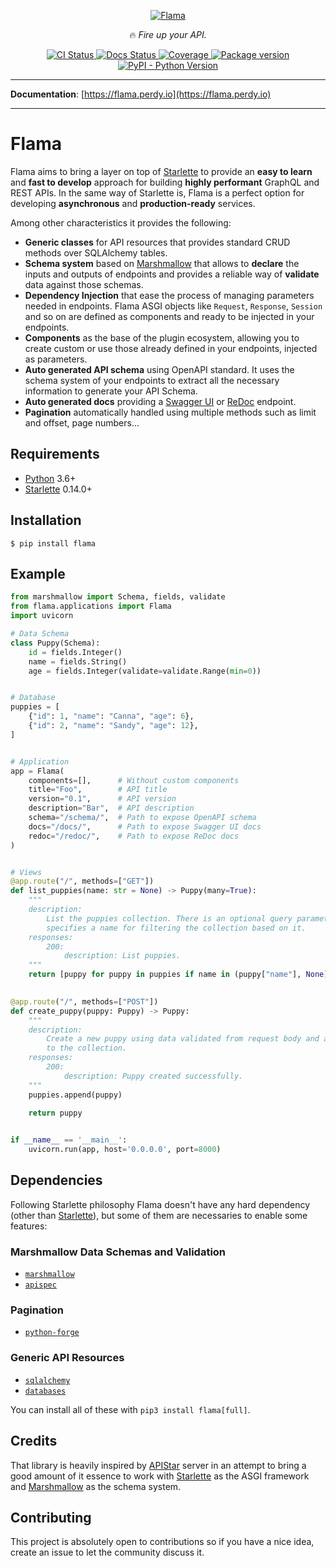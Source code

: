 <p align="center">
  <a href="https://flama.perdy.io"><img src="https://raw.githubusercontent.com/perdy/flama/master/docs/images/logo.png" alt='Flama'></a>
</p>
<p align="center">
    &#128293; <em>Fire up your API.</em>
</p>
<p align="center">
<a href="https://github.com/perdy/flama/actions">
    <img src="https://github.com/perdy/flama/workflows/Continuous%20Integration/badge.svg" alt="CI Status">
</a>
<a href="https://github.com/perdy/flama/actions">
    <img src="https://github.com/perdy/flama/workflows/Publish%20Docs/badge.svg" alt="Docs Status">
</a>
<a href="https://codecov.io/gh/perdy/flama">
    <img src="https://codecov.io/gh/perdy/flama/branch/master/graph/badge.svg" alt="Coverage">
</a>
<a href="https://pypi.org/project/flama/">
    <img src="https://img.shields.io/pypi/v/flama?logo=PyPI&logoColor=white" alt="Package version">
</a>
<a href="https://pypi.org/project/flama/">
    <img src="https://img.shields.io/pypi/pyversions/flama?logo=Python&logoColor=white" alt="PyPI - Python Version">
</a>
</p>

---

**Documentation**: [https://flama.perdy.io](https://flama.perdy.io)

---

# Flama

Flama aims to bring a layer on top of [Starlette] to provide an **easy to learn** and **fast to develop** approach for
building **highly performant** GraphQL and REST APIs. In the same way of Starlette is, Flama is a perfect option for
developing **asynchronous** and **production-ready** services.

Among other characteristics it provides the following:

* **Generic classes** for API resources that provides standard CRUD methods over SQLAlchemy tables.
* **Schema system** based on [Marshmallow] that allows to **declare** the inputs and outputs of endpoints and provides
  a reliable way of **validate** data against those schemas.
* **Dependency Injection** that ease the process of managing parameters needed in endpoints. Flama ASGI objects
  like `Request`, `Response`, `Session` and so on are defined as components and ready to be injected in your endpoints.
* **Components** as the base of the plugin ecosystem, allowing you to create custom or use those already defined in
  your endpoints, injected as parameters.
* **Auto generated API schema** using OpenAPI standard. It uses the schema system of your endpoints to extract all the
  necessary information to generate your API Schema.
* **Auto generated docs** providing a [Swagger UI] or [ReDoc] endpoint.
* **Pagination** automatically handled using multiple methods such as limit and offset, page numbers...

## Requirements

* [Python] 3.6+
* [Starlette] 0.14.0+

## Installation

```console
$ pip install flama
```

## Example

```python
from marshmallow import Schema, fields, validate
from flama.applications import Flama
import uvicorn

# Data Schema
class Puppy(Schema):
    id = fields.Integer()
    name = fields.String()
    age = fields.Integer(validate=validate.Range(min=0))


# Database
puppies = [
    {"id": 1, "name": "Canna", "age": 6},
    {"id": 2, "name": "Sandy", "age": 12},
]


# Application
app = Flama(
    components=[],      # Without custom components
    title="Foo",        # API title
    version="0.1",      # API version
    description="Bar",  # API description
    schema="/schema/",  # Path to expose OpenAPI schema
    docs="/docs/",      # Path to expose Swagger UI docs
    redoc="/redoc/",    # Path to expose ReDoc docs
)


# Views
@app.route("/", methods=["GET"])
def list_puppies(name: str = None) -> Puppy(many=True):
    """
    description:
        List the puppies collection. There is an optional query parameter that 
        specifies a name for filtering the collection based on it.
    responses:
        200:
            description: List puppies.
    """
    return [puppy for puppy in puppies if name in (puppy["name"], None)]
    

@app.route("/", methods=["POST"])
def create_puppy(puppy: Puppy) -> Puppy:
    """
    description:
        Create a new puppy using data validated from request body and add it 
        to the collection.
    responses:
        200:
            description: Puppy created successfully.
    """
    puppies.append(puppy)
    
    return puppy


if __name__ == '__main__':
    uvicorn.run(app, host='0.0.0.0', port=8000)
```

## Dependencies

Following Starlette philosophy Flama doesn't have any hard dependency (other than [Starlette]), but some of them are
necessaries to enable some features:

### Marshmallow Data Schemas and Validation
* [`marshmallow`][Marshmallow]
* [`apispec`][apispec]

### Pagination
* [`python-forge`][python-forge]

### Generic API Resources
* [`sqlalchemy`][SQLAlchemy]
* [`databases`][databases]

You can install all of these with `pip3 install flama[full]`.

## Credits

That library is heavily inspired by [APIStar] server in an attempt to bring a good amount of it essence to work with
[Starlette] as the ASGI framework and [Marshmallow] as the schema system.

## Contributing

This project is absolutely open to contributions so if you have a nice idea, create an issue to let the community
discuss it.

[Python]: https://www.python.org
[Starlette]: https://www.starlette.io
[APIStar]: https://github.com/encode/apistar/tree/version-0.5.x
[Marshmallow]: https://marshmallow.readthedocs.io/
[Swagger UI]: https://swagger.io/tools/swagger-ui/
[ReDoc]: https://rebilly.github.io/ReDoc/
[apispec]: https://apispec.readthedocs.io/
[python-forge]: https://python-forge.readthedocs.io/
[SQLAlchemy]: https://www.sqlalchemy.org/
[databases]: https://github.com/encode/databases

